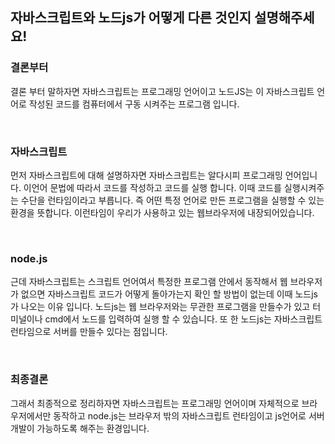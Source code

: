 ## 자바스크립트와 노드js가 어떻게 다른 것인지 설명해주세요!

### 결론부터
결론 부터 말하자면 자바스크립트는 프로그래밍 언어이고 노드JS는 이 자바스크립트 언어로 작성된 코드를 컴퓨터에서 구동 시켜주는 프로그램 입니다. 

<br />

### 자바스크립트

먼저 자바스크립트에 대해 설명하자면 자바스크립트는 알다시피 프로그래밍 언어입니다. 이언어 문법에 따라서 코드를 작성하고 코드를 실행 합니다. 이때 코드를 실행시켜주는 수단을 런타임이라고 부릅니다. 즉 어떤 특정 언어로 만든 프로그램을 실행할 수 있는 환경을 뜻합니다. 이런타임이 우리가 사용하고 있는 웹브라우저에 내장되어있습니다. 

<br />

### node.js

근데 자바스크립트는 스크립트 언어여서 특정한 프로그램 안에서 동작해서 웹 브라우저가 없으면 자바스크립트 코드가 어떻게 돌아가는지 확인 할 방법이 없는데 이때 노드js가 나오는 이유 입니다. 노드js는 웹 브라우저와는 무관한 프로그램을 만들수가 있고 터미널이나 cmd에서 노드를 입력하여 실행 할 수 있습니다. 또 한 노드js는 자바스크립트 런타임으로 서버를 만들수 있다는 점입니다. 

<br />

### 최종결론

그래서 최종적으로 정리하자면 자바스크립트는 프로그래밍 언어이며 자체적으로 브라우저에서만 동작하고 node.js는 브라우저 밖의 자바스크립트 런타임이고 js언어로 서버개발이 가능하도록 해주는 환경입니다.